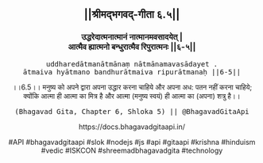 <center><h2>||श्रीमद्‍भगवद्‍-गीता ६.५||</h2>
<h3>उद्धरेदात्मनात्मानं नात्मानमवसादयेत् |<br/>आत्मैव ह्यात्मनो बन्धुरात्मैव रिपुरात्मनः ||६-५||</h3>
<pre>uddharedātmanātmānaṃ nātmānamavasādayet .<br/>ātmaiva hyātmano bandhurātmaiva ripurātmanaḥ ||6-5||</pre>
<p>।।6.5।। मनुष्य को अपने द्वारा अपना उद्धार करना चाहिये और अपना अध: पतन नहीं करना चाहिये; क्योंकि आत्मा ही आत्मा का मित्र है और आत्मा (मनुष्य स्वयं) ही आत्मा का (अपना) शत्रु है।।</p>
<pre>(Bhagavad Gita, Chapter 6, Shloka 5) || @BhagavadGitaApi</pre><p>https://docs.bhagavadgitaapi.in/</p><p>#API #bhagavadgitaapi #slok #nodejs #js #api #gitaapi #krishna #hinduism #vedic #ISKCON #shreemadbhagavadgita #technology</p></center>